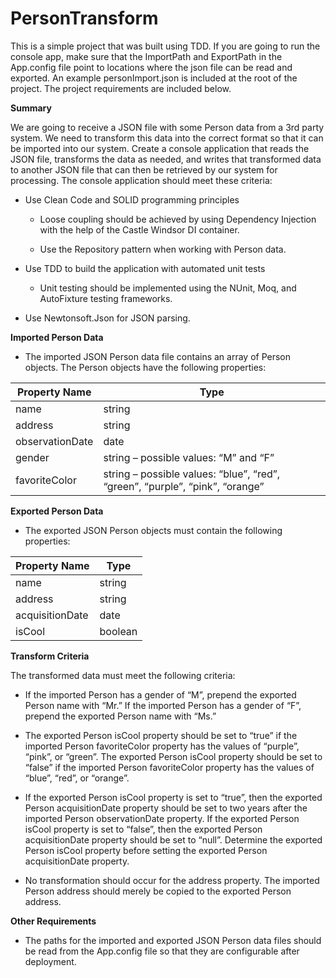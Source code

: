 # PersonTransform

This is a simple project that was built using TDD. If you are going to run the console app, make sure that the ImportPath and ExportPath in the App.config file point to locations where the json file can be read and exported. An example personImport.json is included at the root of the project. The project requirements are included below.

**Summary**

We are going to receive a JSON file with some Person data from a 3rd party
system. We need to transform this data into the correct format so that it can be
imported into our system. Create a console application that reads the JSON file,
transforms the data as needed, and writes that transformed data to another JSON
file that can then be retrieved by our system for processing. The console
application should meet these criteria:

-   Use Clean Code and SOLID programming principles

    -   Loose coupling should be achieved by using Dependency Injection with the
        help of the Castle Windsor DI container.

    -   Use the Repository pattern when working with Person data.

-   Use TDD to build the application with automated unit tests

    -   Unit testing should be implemented using the NUnit, Moq, and AutoFixture
        testing frameworks. 

-   Use Newtonsoft.Json for JSON parsing.

**Imported Person Data**

-   The imported JSON Person data file contains an array of Person objects. The
    Person objects have the following properties:

| Property Name   | Type                                                                         |
|-----------------|------------------------------------------------------------------------------|
| name            | string                                                                       |
| address         | string                                                                       |
| observationDate | date                                                                         |
| gender          | string – possible values: “M” and “F”                                        |
| favoriteColor   | string – possible values: “blue”, “red”, “green”, “purple”, “pink”, “orange” |

**Exported Person Data**

-   The exported JSON Person objects must contain the following properties:

| Property Name   | Type    |
|-----------------|---------|
| name            | string  |
| address         | string  |
| acquisitionDate | date    |
| isCool          | boolean |

**Transform Criteria**

The transformed data must meet the following criteria:

-   If the imported Person has a gender of “M”, prepend the exported Person name
    with “Mr.” If the imported Person has a gender of “F”, prepend the exported
    Person name with “Ms.”

-   The exported Person isCool property should be set to “true” if the imported
    Person favoriteColor property has the values of “purple”, “pink”, or
    “green”. The exported Person isCool property should be set to “false” if the
    imported Person favoriteColor property has the values of “blue”, “red”, or
    “orange”.

-   If the exported Person isCool property is set to “true”, then the exported
    Person acquisitionDate property should be set to two years after the
    imported Person observationDate property. If the exported Person isCool
    property is set to “false”, then the exported Person acquisitionDate
    property should be set to “null”. Determine the exported Person isCool
    property before setting the exported Person acquisitionDate property.

-   No transformation should occur for the address property. The imported Person
    address should merely be copied to the exported Person address.

**Other Requirements**

-   The paths for the imported and exported JSON Person data files should be
    read from the App.config file so that they are configurable after
    deployment.
